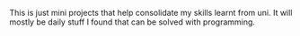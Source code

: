 This is just mini projects that help consolidate my skills learnt from uni. It will mostly be daily stuff I found that can be solved with programming.
